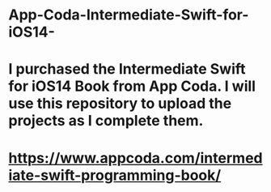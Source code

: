 # App-Coda-Intermediate-Swift-for-iOS14-
# I purchased the Intermediate Swift for iOS14 Book from App Coda. I will use this repository to upload the projects as I complete them.
# https://www.appcoda.com/intermediate-swift-programming-book/
